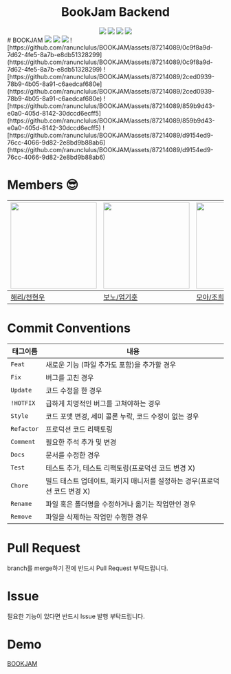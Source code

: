 <h1 align="center">BookJam Backend</h1>
<div align="center">
<img src="https://img.shields.io/badge/Node.js-339933?style=flat-square&logo=Node.js&logoColor=white"/>
<img src="https://img.shields.io/badge/Express-000000?style=flat-square&logo=express&logoColor=white"/>
<img src="https://img.shields.io/badge/MySQL-4479A1?style=flat-square&logo=MySQL&logoColor=white"/>
<img src="https://img.shields.io/github/actions/workflow/status/BookJamm/BE/ci.yml?style=flat-sqaure"/>
</div>
# BOOKJAM
<img src="https://github.com/ranunclulus/BOOKJAM/assets/87214089/0c9f8a9d-7d62-4fe5-8a7b-e8db5132829"/>
<img src="https://github.com/ranunclulus/BOOKJAM/assets/87214089/2ced0939-78b9-4b05-8a91-c6aedcaf680e"/>
<img src="https://img.shields.io/badge/MySQL-4479A1?style=flat-square&logo=MySQL&logoColor=white"/>
![https://github.com/ranunclulus/BOOKJAM/assets/87214089/0c9f8a9d-7d62-4fe5-8a7b-e8db51328299](https://github.com/ranunclulus/BOOKJAM/assets/87214089/0c9f8a9d-7d62-4fe5-8a7b-e8db51328299)
![https://github.com/ranunclulus/BOOKJAM/assets/87214089/2ced0939-78b9-4b05-8a91-c6aedcaf680e](https://github.com/ranunclulus/BOOKJAM/assets/87214089/2ced0939-78b9-4b05-8a91-c6aedcaf680e)
![https://github.com/ranunclulus/BOOKJAM/assets/87214089/859b9d43-e0a0-405d-8142-30dccd6ecff5](https://github.com/ranunclulus/BOOKJAM/assets/87214089/859b9d43-e0a0-405d-8142-30dccd6ecff5)
![https://github.com/ranunclulus/BOOKJAM/assets/87214089/d9154ed9-76cc-4066-9d82-2e8bd9b88ab6](https://github.com/ranunclulus/BOOKJAM/assets/87214089/d9154ed9-76cc-4066-9d82-2e8bd9b88ab6)


# Members 😎
| <img width="200px" src="https://avatars.githubusercontent.com/u/76639211?v=4"/> | <img width="200px" src="https://avatars.githubusercontent.com/u/52905679?v=4"/> | <img width="200px" src="https://avatars.githubusercontent.com/u/87214089?v=4" /> |
|--|--|--|
| [해리/천현우](https://github.com/eomgerm) |[보노/엄기훈](https://github.com/eomgerm)|[모아/조희수](https://github.com/ranunclulus)|

# Commit Conventions
| 태그이름   | 내용                                                                      |
| ---------- | ------------------------------------------------------------------------- |
| `Feat`     | 새로운 기능 (파일 추가도 포함)을 추가할 경우                              |
| `Fix `     | 버그를 고친 경우                                                          |
| `Update`   | 코드 수정을 한 경우                                                       |
| `!HOTFIX`  | 급하게 치명적인 버그를 고쳐야하는 경우                                    |
| `Style`    | 코드 포맷 변경, 세미 콜론 누락, 코드 수정이 없는 경우                     |
| `Refactor` | 프로덕션 코드 리팩토링                                                    |
| `Comment`  | 필요한 주석 추가 및 변경                                                  |
| `Docs`     | 문서를 수정한 경우                                                        |
| `Test`     | 테스트 추가, 테스트 리팩토링(프로덕션 코드 변경 X)                        |
| `Chore`    | 빌드 태스트 업데이트, 패키지 매니저를 설정하는 경우(프로덕션 코드 변경 X) |
| `Rename`   | 파일 혹은 폴더명을 수정하거나 옮기는 작업만인 경우                        |
| `Remove`   | 파일을 삭제하는 작업만 수행한 경우                                        |

# Pull Request
branch를 merge하기 전에 반드시 Pull Request 부탁드립니다.

# Issue
필요한 기능이 있다면 반드시 Issue 발행 부탁드립니다.
# Demo
[BOOKJAM](https://www.youtube.com/watch?v=T5OUYJKushs)
